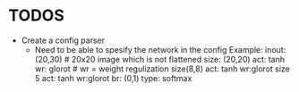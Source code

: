 # TODOS
- Create a config parser
	* Need to be able to spesify the network in the config
		Example:
		inout: (20,30) # 20x20 image which is not flattened
		size: (20,20) act: tanh wr: glorot # wr = weight regulization
		size(8,8) act: tanh wr:glorot
		size 5 act: tanh wr:glorot br: (0,1)
		type: softmax

